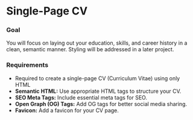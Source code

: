 <h1>Single-Page CV</h1>
<h3>Goal</h3>
<p>You will focus on laying out your education, skills, and career history in a clean, semantic manner. Styling will be addressed in a later project.</p>
<h3>Requirements</h3>
<ul>
  <li>
    Required to create a single-page CV (Curriculum Vitae) using only HTML
  </li>
  <li>
    <b>Semantic HTML:</b> Use appropriate HTML tags to structure your CV.
    </li>
  <li>
    <b>SEO Meta Tags:</b> Include essential meta tags for SEO.
  </li>
  <li>
    <b>Open Graph (OG) Tags:</b> Add OG tags for better social media sharing.
  </li>
  <li>
    <b>Favicon:</b> Add a favicon for your CV page.
  </li>
</ul>
